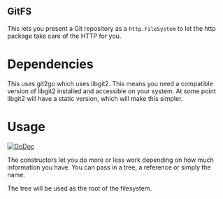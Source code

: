 ## GitFS

This lets you present a Git repository as a `http.FileSystem` to let
the http package take care of the HTTP for you.

# Dependencies

This uses git2go which uses libgit2. This means you need a compatible
version of libgit2 installed and accessible on your system. At some
point libgit2 will have a static version, which will make this
simpler.

# Usage

[![GoDoc](https://godoc.org/github.com/carlosmn/go.gitfs?status.png)](https://godoc.org/github.com/carlosmn/go.gitfs)

The constructors let you do more or less work depending on how much
information you have. You can pass in a tree, a reference or simply
the name.

The tree will be used as the root of the filesystem.